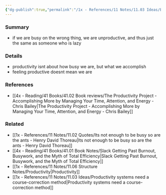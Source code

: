 ```yaml
---
{"dg-publish":true,"permalink":"/1x - References/11 Notes/11.03 Ideas/Being busy doesnt mean we are productive/","title":"Being busy doesnt mean we are productive","created":"2023-10-29T23:42:58.000+03:00","updated":"2024-02-14T20:18:35.606+03:00"}
---
```



### Summary
- if we are busy on the wrong thing, we are unproductive, and thus just the same as someone who is lazy

### Details
- productivity isnt about how busy we are, but what we accomplish
- feeling productive doesnt mean we are

### References
- [[4x - Reading/41 Books/41.02 Book reviews/The Productivity Project - Accomplishing More by Managing Your Time, Attention, and Energy - Chris Bailey\|The Productivity Project - Accomplishing More by Managing Your Time, Attention, and Energy - Chris Bailey]]

### Related
- [[1x - References/11 Notes/11.02 Quotes/Its not enough to be busy so are the ants - Henry David Thoreau\|Its not enough to be busy so are the ants - Henry David Thoreau]]
- [[4x - Reading/41 Books/41.01 Book Notes/Slack Getting Past Burnout, Busywork, and the Myth of Total Efficiency\|Slack Getting Past Burnout, Busywork, and the Myth of Total Efficiency]]
- [[1x - References/11 Notes/11.06 Structure Notes/Productivity\|Productivity]]
- [[1x - References/11 Notes/11.03 Ideas/Productivity systems need a course-correction method\|Productivity systems need a course-correction method]]
